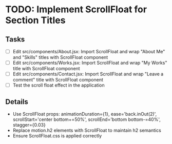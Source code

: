 # TODO: Implement ScrollFloat for Section Titles

## Tasks
- [ ] Edit src/components/About.jsx: Import ScrollFloat and wrap "About Me" and "Skills" titles with ScrollFloat component
- [ ] Edit src/components/Works.jsx: Import ScrollFloat and wrap "My Works" title with ScrollFloat component
- [ ] Edit src/components/Contact.jsx: Import ScrollFloat and wrap "Leave a comment" title with ScrollFloat component
- [ ] Test the scroll float effect in the application

## Details
- Use ScrollFloat props: animationDuration={1}, ease='back.inOut(2)', scrollStart='center bottom+=50%', scrollEnd='bottom bottom-=40%', stagger={0.03}
- Replace motion.h2 elements with ScrollFloat to maintain h2 semantics
- Ensure ScrollFloat.css is applied correctly
